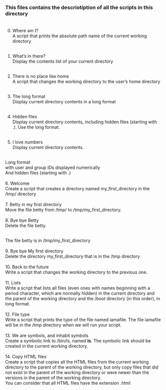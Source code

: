 ### This files contains the descriotiption of all the scripts in this directory<br><br>

0. Where am I?<br>
A script that prints the absolute path name of the current working directory<br><br>

1. What’s in there?<br>
Display the contents list of your current directory<br><br>

2. There is no place like home<br>
A script that changes the working directory to the user’s home directory<br><br>

3. The long format<br>
Display current directory contents in a long format<br><br>

4. Hidden files<br>
Display current directory contents, including hidden files (starting with .). Use the long format.
<br><br>
5. I love numbers<br>
Display current directory contents.<br><br>

Long format<br>
with user and group IDs displayed numerically<br>
And hidden files (starting with .)<br><br>
6. Welcome<br>
Create a script that creates a directory named my_first_directory in the /tmp/ directory<br><br>
7. Betty in my first directory<br>
Move the file betty from /tmp/ to /tmp/my_first_directory.<br><br>
8. Bye bye Betty<br>
Delete the file betty.<br><br>

The file betty is in /tmp/my_first_directory<br><br>
9. Bye bye My first directory<br>
Delete the directory my_first_directory that is in the /tmp directory<br><br>
10. Back to the future<br>
Write a script that changes the working directory to the previous one.<br><br>
11. Lists<br>
Write a script that lists all files (even ones with names beginning with a period character, which are normally hidden) in the current directory and the parent of the working directory and the /boot directory (in this order), in long format.<br>
<br>
12. File type<br>
Write a script that prints the type of the file named iamafile. The file iamafile will be in the /tmp directory when we will run your script.<br>
<br>
13. We are symbols, and inhabit symbols<br>
Create a symbolic link to /bin/ls, named __ls__. The symbolic link should be created in the current working directory.<br><br>
14. Copy HTML files<br>
Create a script that copies all the HTML files from the current working directory to the parent of the working directory, but only copy files that did not exist in the parent of the working directory or were newer than the versions in the parent of the working directory.
<br>
You can consider that all HTML files have the extension .html<br>


